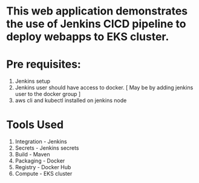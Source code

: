 # This web application demonstrates the use of Jenkins CICD pipeline to deploy webapps to EKS cluster.

# Pre requisites:
1. Jenkins setup
2. Jenkins user should have access to docker. [ May be by adding jenkins user to the docker group ]
3. aws cli and kubectl installed on jenkins node

# Tools Used

1. Integration - Jenkins
2. Secrets - Jenkins secrets
3. Build - Maven
4. Packaging - Docker
5. Registry - Docker Hub
6. Compute - EKS cluster
